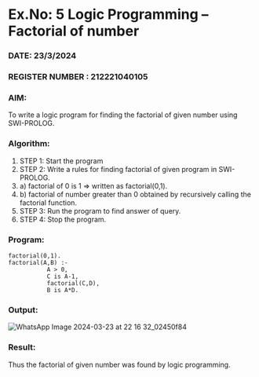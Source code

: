 # Ex.No: 5   Logic Programming – Factorial of number   
### DATE: 23/3/2024                                                                        
### REGISTER NUMBER : 212221040105
### AIM: 
To  write  a logic program for finding the factorial of given number using SWI-PROLOG. 
### Algorithm:
1. STEP 1: Start the program
2. STEP 2:  Write a rules for finding factorial of given program in SWI-PROLOG.
3.   a)	factorial of 0 is 1 => written as factorial(0,1).
4.   b)	factorial of number greater than 0 obtained by recursively calling the factorial    function.
5. STEP 3: Run the program  to find answer of  query.
6. STEP 4: Stop the program.

### Program:
```
factorial(0,1).
factorial(A,B) :-  
           A > 0, 
           C is A-1,
           factorial(C,D),
           B is A*D.
```

### Output:
![WhatsApp Image 2024-03-23 at 22 16 32_02450f84](https://github.com/DrUmaRaniV/AI_Lab_2023-24/assets/127507580/ab746cf8-e3a7-49e7-9222-636575553a3b)



### Result:
Thus the factorial of given number was found by logic programming. 

